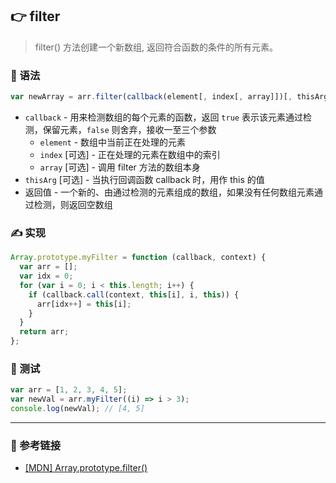 ## 👉 filter

> filter() 方法创建一个新数组, 返回符合函数的条件的所有元素。

### 💠 语法

```js
var newArray = arr.filter(callback(element[, index[, array]])[, thisArg])
```

- `callback` - 用来检测数组的每个元素的函数，返回 `true` 表示该元素通过检测，保留元素，`false` 则舍弃，接收一至三个参数
  - `element` - 数组中当前正在处理的元素
  - `index` [可选] - 正在处理的元素在数组中的索引
  - `array` [可选] - 调用 filter 方法的数组本身
- `thisArg` [可选] - 当执行回调函数 callback 时，用作 this 的值
- 返回值 - 一个新的、由通过检测的元素组成的数组，如果没有任何数组元素通过检测，则返回空数组

### ✍️ 实现

```js
Array.prototype.myFilter = function (callback, context) {
  var arr = [];
  var idx = 0;
  for (var i = 0; i < this.length; i++) {
    if (callback.call(context, this[i], i, this)) {
      arr[idx++] = this[i];
    }
  }
  return arr;
};
```

### 📌 测试

```js
var arr = [1, 2, 3, 4, 5];
var newVal = arr.myFilter((i) => i > 3);
console.log(newVal); // [4, 5]
```

---

### 🔗 参考链接

- [[MDN] Array.prototype.filter()](https://developer.mozilla.org/zh-CN/docs/Web/JavaScript/Reference/Global_Objects/Array/filter)
